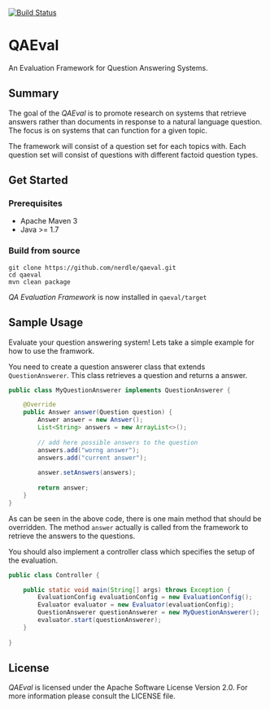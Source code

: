 [![Build Status](https://travis-ci.org/nerdle/qaeval.svg?branch=master)](https://travis-ci.org/nerdle/qaeval)

QAEval
=======================

An Evaluation Framework for Question Answering Systems.

## Summary

The goal of the _QAEval_ is to promote research on systems that retrieve answers rather than documents in response to a natural language question. The focus is on systems that can function for a given topic.

The framework will consist of a question set for each topics with. Each question set will consist of questions with different factoid question types.

## Get Started

### Prerequisites
* Apache Maven 3
* Java >= 1.7

### Build from source

```
git clone https://github.com/nerdle/qaeval.git
cd qaeval
mvn clean package
```

_QA Evaluation Framework_ is now installed in `qaeval/target`

## Sample Usage

Evaluate your question answering system! Lets take a simple example for how to use the framwork.

You need to create a question answerer class that extends `QuestionAnswerer`. This class retrieves a question and returns a answer.

```java
public class MyQuestionAnswerer implements QuestionAnswerer {

    @Override
    public Answer answer(Question question) {
        Answer answer = new Answer();
        List<String> answers = new ArrayList<>();
        
        // add here possible answers to the question
        answers.add("worng answer");
        answers.add("current answer");
        
        answer.setAnswers(answers);
        
        return answer;
    }
}
```

As can be seen in the above code, there is one main method that should be overridden. The method `answer` actually is called from the framework to retrieve the answers to the questions.

You should also implement a controller class which specifies the setup of the evaluation.

```java
public class Controller {

    public static void main(String[] args) throws Exception {
        EvaluationConfig evaluationConfig = new EvaluationConfig();
        Evaluator evaluator = new Evaluator(evaluationConfig);
        QuestionAnswerer questionAnswerer = new MyQuestionAnswerer();
        evaluator.start(questionAnswerer);
    }
    
}
```

## License

_QAEval_ is licensed under the Apache Software License Version 2.0. For more
information please consult the LICENSE file.

